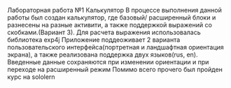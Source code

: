 Лабораторная работа №1
Калькулятор
В процессе выполнения данной работы был создан калькулятор, где базовый/ расширенный блоки и разнесены на разные активити, а также поддержкой выражений со скобками.(Вариант 3). 
Для расчета выражения использовалась библиотека exp4j
Приложение поддеоживает 2 варианта пользовательского интерфейса(портретная и ландшафтная ориентация экрана), а также реализована поддержка двух языков(rus, en). Введенные данные сохраняются при изменении ориентации и при переходе на расширенный режим
Помимо всего прочего был пройден курс на sololern
